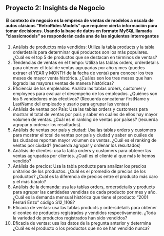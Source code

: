 ## Proyecto 2: Insights de Negocio

#### El contexto de negocio es la empresa de ventas de modelos a escala de autos clásicos "RetroRides Models" que requiere cierta información para tomar decisiones. Usando la base de datos en formato MySQL llamada “classicmodels”  se responderán cada una de las siguientes interrogantes

1.	Análisis de productos más vendidos: Utiliza la tabla products y la tabla orderdetails para determinar qué productos son los más populares. ¿Cuál es el top 5 de productos que se destacan en términos de ventas?
2.	Tendencias de ventas en el tiempo: Utiliza las tablas orders, orderdetails para obtener el total de ventas agrupadas por año y mes (puedes extraer el YEAR y MONTH de la fecha de venta) para conocer los tres meses de mayor venta histórica. ¿Cuáles son los tres meses que han logrado las mayores ventas de manera históricas?
3.	Eficiencia de los empleados: Analiza las tablas orders, customer y employees para evaluar el desempeño de los empleados. ¿Quiénes son los 5 vendedores más efectivos? (Recuerda concatenar firstName y LastName del empleado y usarlo para agrupar las ventas)
4.	Análisis de ventas por País: Usa las tablas orders y customers para mostrar el total de ventas por país y saber en cuáles de ellos hay mayor volumen de ventas. ¿Cuál es el ranking de ventas por países? (recuerda agrupar y ordenar los resultados).
5.	Análisis de ventas por país y ciudad: Usa las tablas orders y customers para mostrar el total de ventas por país y ciudad y saber en cuáles de las ciudades reportan mayor volumen de ventas. ¿Cuál es el ranking de ventas por ciudad? (recuerda agrupar y ordenar los resultados)
6.	Análisis de clientes: usa la tabla orders y customers para obtener las ventas agrupadas por clientes. ¿Cuál es el cliente al que más le hemos vendido?
7.	Análisis de precios: Usa la tabla products para analizar los precios unitarios de los productos. ¿Cuál es el promedio de precios de los productos? ¿Cuál es la diferencia de precios entre el producto más caro y el más barato?
8.	Análisis de la demanda: usa las tablas orders, ordersdetails y products para agrupar las cantidades vendidas de cada producto por mes y año. ¿Cuál es la demanda mensual histórica que tiene el producto “2001 Ferrari Enzo” código S12_1108?
9.	Eficacia de ventas: usa las tablas products y ordersdetails para obtener el conteo de productos registrados y vendidos respectivamente. ¿Toda la variedad de productos registrados han sido vendidos?
10.	Eficacia de ventas: usa los datos de la pregunta anterior y determina ¿Cuál es el producto o los productos que no se han vendido nunca?
